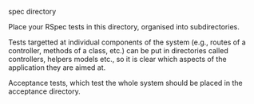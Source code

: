 spec directory

Place your RSpec tests in this directory, organised into subdirectories.

Tests targetted at individual components of the system (e.g., routes of a
controller, methods of a class, etc.) can be put in directories called
controllers, helpers models etc., so it is clear which aspects of the application
they are aimed at.

Acceptance tests, which test the whole system should be placed in the
acceptance directory.
